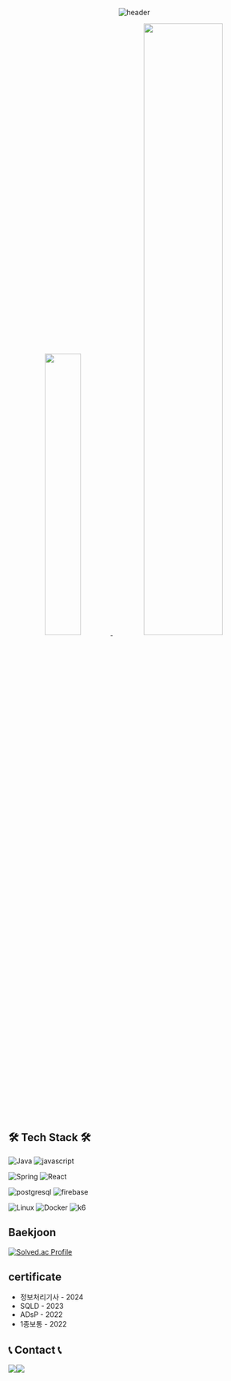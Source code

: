<div align="center">
  
![header](https://capsule-render.vercel.app/api?type=cylinder&color=000000&height=100&section=header&text=반갑습니다&fontColor=ffffff&fontSize=70&animation=fadeIn&fontAlignY=55)

<a href="https://github.com/woong2e/">
    <img src="https://github-readme-stats.vercel.app/api/top-langs/?username=woong2e&include_all_commits=true&hide=html,css&size_weight=1&count_weight=0&layout=donut&show_icons=true&theme=material-palenight&hide_border=true&bg_color=ffffff&icon_color=58A6FF&text_color=000000&title_color=050da3&count_private=true&exclude_repo=Face-Transfer-Application" width=38% />
</a>    
<a href="https://github.com/woong2e/">
  <img src="https://github-readme-stats.vercel.app/api?username=woong2e&show_icons=true&theme=material-palenight&hide_border=true&bg_color=fffff&icon_color=050da3&text_color=000000&title_color=050da3&count_private=true" width=56% />
</a>

</div>
<!-- &include_all_commits=true -->

## 🛠 Tech Stack 🛠
![Java](https://user-images.githubusercontent.com/81547780/151382642-730da5c5-5f6b-42da-b900-23a85253863a.svg)
![javascript](https://img.shields.io/badge/javascript-F7DF1E?style=flat-square&logo=javascript&logoColor=black)
<!-- ![C++](https://img.shields.io/badge/c++-00599C?style=flat-square&logo=c%2B%2B&logoColor=white) -->

![Spring](https://img.shields.io/badge/Spring-6DB33F?style=flat-square&logo=spring&logoColor=white)
![React](https://img.shields.io/badge/React-61DAFB?style=flat-square&logo=React&logoColor=black)

![postgresql](https://img.shields.io/badge/postgresql-4169E1?style=flat-square&logo=postgresql&logoColor=white)
![firebase](https://img.shields.io/badge/firebase-FFCA28?style=flat-square&logo=firebase&logoColor=black)

<!-- ![IntelliJ Idea](https://img.shields.io/badge/IntelliJ%20IDEA-000000.svg?&style=flat-square&logo=intellijidea&logoColor=white)-->
<!-- ![Visual Studio Code](https://img.shields.io/badge/Visual%20Studio%20Code-007ACC.svg?&style=flat-square&logo=Visual%20Studio%20Code&logoColor=white)-->

![Linux](https://img.shields.io/badge/Linux-FCC624?style=flat-square&logo=linux&logoColor=white)
![Docker](https://img.shields.io/badge/Docker-2496ED?style=flat-square&logo=docker&logoColor=white)
![k6](https://img.shields.io/badge/k6-7D64FF?style=flat-square&logo=k6&logoColor=white)

<!-- #### 📔Interested📔-->
<!-- ![Kubernetes](https://img.shields.io/badge/Kubernetes-326CE5?style=flat-square&logo=kubernetes&logoColor=white)-->
<!-- ![Jenkins](https://img.shields.io/badge/Jenkins-D24939?style=flat-square&logo=jenkins&logoColor=white)-->

<!-- ![Node.js](https://img.shields.io/badge/Node.js-339933?style=flat-square&logo=nodedotjs&logoColor=white)-->
<!-- ![Kotlin](https://img.shields.io/badge/Kotlin-7F52FF?style=flat-square&logo=kotlin&logoColor=white)-->
<!-- ![Go](https://img.shields.io/badge/Go-00ADD8?style=flat-square&logo=Go&logoColor=white) -->

## Baekjoon
[![Solved.ac Profile](http://mazassumnida.wtf/api/v2/generate_badge?boj=tlswodnd4316)](https://solved.ac/tlswodnd4316/)

## certificate
- 정보처리기사  - 2024
- SQLD - 2023
- ADsP - 2022
- 1종보통 - 2022

## 📞 Contact 📞
<div style="display:flex; flex-direction:row;">
    <a href="https://www.instagram.com/woong_2_e/">
        <img src="https://img.shields.io/badge/Instagram-E4405F?style=for-the-badge&logo=Instagram&logoColor=white"> 
    </a>
    <a href="mailto:tlswodnd4316@gmail.com">
        <img src="https://img.shields.io/badge/Gmail-EA4335?style=for-the-badge&logo=Gmail&logoColor=white"> 
    </a>
</div><br>
